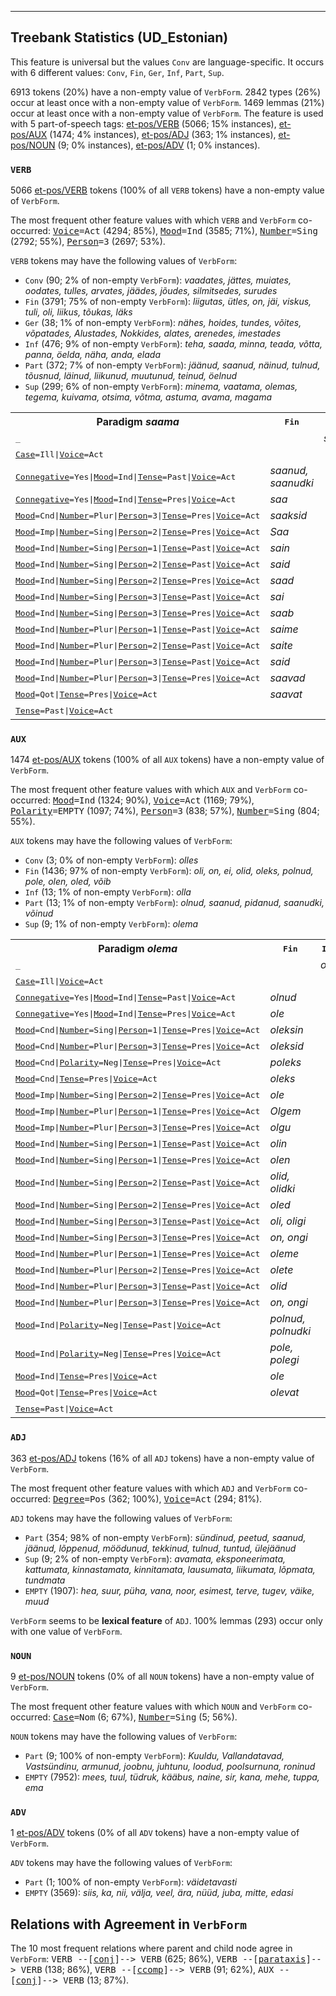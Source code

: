 

--------------------------------------------------------------------------------

## Treebank Statistics (UD_Estonian)

This feature is universal but the values `Conv` are language-specific.
It occurs with 6 different values: `Conv`, `Fin`, `Ger`, `Inf`, `Part`, `Sup`.

6913 tokens (20%) have a non-empty value of `VerbForm`.
2842 types (26%) occur at least once with a non-empty value of `VerbForm`.
1469 lemmas (21%) occur at least once with a non-empty value of `VerbForm`.
The feature is used with 5 part-of-speech tags: [et-pos/VERB]() (5066; 15% instances), [et-pos/AUX]() (1474; 4% instances), [et-pos/ADJ]() (363; 1% instances), [et-pos/NOUN]() (9; 0% instances), [et-pos/ADV]() (1; 0% instances).

### `VERB`

5066 [et-pos/VERB]() tokens (100% of all `VERB` tokens) have a non-empty value of `VerbForm`.

The most frequent other feature values with which `VERB` and `VerbForm` co-occurred: <tt><a href="Voice.html">Voice</a>=Act</tt> (4294; 85%), <tt><a href="Mood.html">Mood</a>=Ind</tt> (3585; 71%), <tt><a href="Number.html">Number</a>=Sing</tt> (2792; 55%), <tt><a href="Person.html">Person</a>=3</tt> (2697; 53%).

`VERB` tokens may have the following values of `VerbForm`:

* `Conv` (90; 2% of non-empty `VerbForm`): <em>vaadates, jättes, muiates, oodates, tulles, arvates, jäädes, jõudes, silmitsedes, surudes</em>
* `Fin` (3791; 75% of non-empty `VerbForm`): <em>liigutas, ütles, on, jäi, viskus, tuli, oli, liikus, tõukas, läks</em>
* `Ger` (38; 1% of non-empty `VerbForm`): <em>nähes, hoides, tundes, võites, võpatades, Alustades, Nokkides, alates, arenedes, imestades</em>
* `Inf` (476; 9% of non-empty `VerbForm`): <em>teha, saada, minna, teada, võtta, panna, öelda, näha, anda, elada</em>
* `Part` (372; 7% of non-empty `VerbForm`): <em>jäänud, saanud, näinud, tulnud, tõusnud, läinud, liikunud, muutunud, teinud, öelnud</em>
* `Sup` (299; 6% of non-empty `VerbForm`): <em>minema, vaatama, olemas, tegema, kuivama, otsima, võtma, astuma, avama, magama</em>

<table>
  <tr><th>Paradigm <i>saama</i></th><th><tt>Fin</tt></th><th><tt>Inf</tt></th><th><tt>Sup</tt></th><th><tt>Part</tt></th><th><tt>Ger</tt></th><th><tt>Conv</tt></th></tr>
  <tr><td><tt>_</tt></td><td></td><td><em>saada</em></td><td></td><td></td><td><em>saades</em></td><td><em>saades</em></td></tr>
  <tr><td><tt><a href="Case.html">Case</a>=Ill|<a href="Voice.html">Voice</a>=Act</tt></td><td></td><td></td><td><em>saama</em></td><td></td><td></td><td></td></tr>
  <tr><td><tt><a href="Connegative.html">Connegative</a>=Yes|<a href="Mood.html">Mood</a>=Ind|<a href="Tense.html">Tense</a>=Past|<a href="Voice.html">Voice</a>=Act</tt></td><td><em>saanud, saanudki</em></td><td></td><td></td><td></td><td></td><td></td></tr>
  <tr><td><tt><a href="Connegative.html">Connegative</a>=Yes|<a href="Mood.html">Mood</a>=Ind|<a href="Tense.html">Tense</a>=Pres|<a href="Voice.html">Voice</a>=Act</tt></td><td><em>saa</em></td><td></td><td></td><td></td><td></td><td></td></tr>
  <tr><td><tt><a href="Mood.html">Mood</a>=Cnd|<a href="Number.html">Number</a>=Plur|<a href="Person.html">Person</a>=3|<a href="Tense.html">Tense</a>=Pres|<a href="Voice.html">Voice</a>=Act</tt></td><td><em>saaksid</em></td><td></td><td></td><td></td><td></td><td></td></tr>
  <tr><td><tt><a href="Mood.html">Mood</a>=Imp|<a href="Number.html">Number</a>=Sing|<a href="Person.html">Person</a>=2|<a href="Tense.html">Tense</a>=Pres|<a href="Voice.html">Voice</a>=Act</tt></td><td><em>Saa</em></td><td></td><td></td><td></td><td></td><td></td></tr>
  <tr><td><tt><a href="Mood.html">Mood</a>=Ind|<a href="Number.html">Number</a>=Sing|<a href="Person.html">Person</a>=1|<a href="Tense.html">Tense</a>=Past|<a href="Voice.html">Voice</a>=Act</tt></td><td><em>sain</em></td><td></td><td></td><td></td><td></td><td></td></tr>
  <tr><td><tt><a href="Mood.html">Mood</a>=Ind|<a href="Number.html">Number</a>=Sing|<a href="Person.html">Person</a>=2|<a href="Tense.html">Tense</a>=Past|<a href="Voice.html">Voice</a>=Act</tt></td><td><em>said</em></td><td></td><td></td><td></td><td></td><td></td></tr>
  <tr><td><tt><a href="Mood.html">Mood</a>=Ind|<a href="Number.html">Number</a>=Sing|<a href="Person.html">Person</a>=2|<a href="Tense.html">Tense</a>=Pres|<a href="Voice.html">Voice</a>=Act</tt></td><td><em>saad</em></td><td></td><td></td><td></td><td></td><td></td></tr>
  <tr><td><tt><a href="Mood.html">Mood</a>=Ind|<a href="Number.html">Number</a>=Sing|<a href="Person.html">Person</a>=3|<a href="Tense.html">Tense</a>=Past|<a href="Voice.html">Voice</a>=Act</tt></td><td><em>sai</em></td><td></td><td></td><td></td><td></td><td></td></tr>
  <tr><td><tt><a href="Mood.html">Mood</a>=Ind|<a href="Number.html">Number</a>=Sing|<a href="Person.html">Person</a>=3|<a href="Tense.html">Tense</a>=Pres|<a href="Voice.html">Voice</a>=Act</tt></td><td><em>saab</em></td><td></td><td></td><td></td><td></td><td></td></tr>
  <tr><td><tt><a href="Mood.html">Mood</a>=Ind|<a href="Number.html">Number</a>=Plur|<a href="Person.html">Person</a>=1|<a href="Tense.html">Tense</a>=Past|<a href="Voice.html">Voice</a>=Act</tt></td><td><em>saime</em></td><td></td><td></td><td></td><td></td><td></td></tr>
  <tr><td><tt><a href="Mood.html">Mood</a>=Ind|<a href="Number.html">Number</a>=Plur|<a href="Person.html">Person</a>=2|<a href="Tense.html">Tense</a>=Past|<a href="Voice.html">Voice</a>=Act</tt></td><td><em>saite</em></td><td></td><td></td><td></td><td></td><td></td></tr>
  <tr><td><tt><a href="Mood.html">Mood</a>=Ind|<a href="Number.html">Number</a>=Plur|<a href="Person.html">Person</a>=3|<a href="Tense.html">Tense</a>=Past|<a href="Voice.html">Voice</a>=Act</tt></td><td><em>said</em></td><td></td><td></td><td></td><td></td><td></td></tr>
  <tr><td><tt><a href="Mood.html">Mood</a>=Ind|<a href="Number.html">Number</a>=Plur|<a href="Person.html">Person</a>=3|<a href="Tense.html">Tense</a>=Pres|<a href="Voice.html">Voice</a>=Act</tt></td><td><em>saavad</em></td><td></td><td></td><td></td><td></td><td></td></tr>
  <tr><td><tt><a href="Mood.html">Mood</a>=Qot|<a href="Tense.html">Tense</a>=Pres|<a href="Voice.html">Voice</a>=Act</tt></td><td><em>saavat</em></td><td></td><td></td><td></td><td></td><td></td></tr>
  <tr><td><tt><a href="Tense.html">Tense</a>=Past|<a href="Voice.html">Voice</a>=Act</tt></td><td></td><td></td><td></td><td><em>saanud</em></td><td></td><td></td></tr>
</table>

### `AUX`

1474 [et-pos/AUX]() tokens (100% of all `AUX` tokens) have a non-empty value of `VerbForm`.

The most frequent other feature values with which `AUX` and `VerbForm` co-occurred: <tt><a href="Mood.html">Mood</a>=Ind</tt> (1324; 90%), <tt><a href="Voice.html">Voice</a>=Act</tt> (1169; 79%), <tt><a href="Polarity.html">Polarity</a>=EMPTY</tt> (1097; 74%), <tt><a href="Person.html">Person</a>=3</tt> (838; 57%), <tt><a href="Number.html">Number</a>=Sing</tt> (804; 55%).

`AUX` tokens may have the following values of `VerbForm`:

* `Conv` (3; 0% of non-empty `VerbForm`): <em>olles</em>
* `Fin` (1436; 97% of non-empty `VerbForm`): <em>oli, on, ei, olid, oleks, polnud, pole, olen, oled, võib</em>
* `Inf` (13; 1% of non-empty `VerbForm`): <em>olla</em>
* `Part` (13; 1% of non-empty `VerbForm`): <em>olnud, saanud, pidanud, saanudki, võinud</em>
* `Sup` (9; 1% of non-empty `VerbForm`): <em>olema</em>

<table>
  <tr><th>Paradigm <i>olema</i></th><th><tt>Fin</tt></th><th><tt>Inf</tt></th><th><tt>Sup</tt></th><th><tt>Part</tt></th><th><tt>Conv</tt></th></tr>
  <tr><td><tt>_</tt></td><td></td><td><em>olla</em></td><td></td><td></td><td><em>olles</em></td></tr>
  <tr><td><tt><a href="Case.html">Case</a>=Ill|<a href="Voice.html">Voice</a>=Act</tt></td><td></td><td></td><td><em>olema</em></td><td></td><td></td></tr>
  <tr><td><tt><a href="Connegative.html">Connegative</a>=Yes|<a href="Mood.html">Mood</a>=Ind|<a href="Tense.html">Tense</a>=Past|<a href="Voice.html">Voice</a>=Act</tt></td><td><em>olnud</em></td><td></td><td></td><td></td><td></td></tr>
  <tr><td><tt><a href="Connegative.html">Connegative</a>=Yes|<a href="Mood.html">Mood</a>=Ind|<a href="Tense.html">Tense</a>=Pres|<a href="Voice.html">Voice</a>=Act</tt></td><td><em>ole</em></td><td></td><td></td><td></td><td></td></tr>
  <tr><td><tt><a href="Mood.html">Mood</a>=Cnd|<a href="Number.html">Number</a>=Sing|<a href="Person.html">Person</a>=1|<a href="Tense.html">Tense</a>=Pres|<a href="Voice.html">Voice</a>=Act</tt></td><td><em>oleksin</em></td><td></td><td></td><td></td><td></td></tr>
  <tr><td><tt><a href="Mood.html">Mood</a>=Cnd|<a href="Number.html">Number</a>=Plur|<a href="Person.html">Person</a>=3|<a href="Tense.html">Tense</a>=Pres|<a href="Voice.html">Voice</a>=Act</tt></td><td><em>oleksid</em></td><td></td><td></td><td></td><td></td></tr>
  <tr><td><tt><a href="Mood.html">Mood</a>=Cnd|<a href="Polarity.html">Polarity</a>=Neg|<a href="Tense.html">Tense</a>=Pres|<a href="Voice.html">Voice</a>=Act</tt></td><td><em>poleks</em></td><td></td><td></td><td></td><td></td></tr>
  <tr><td><tt><a href="Mood.html">Mood</a>=Cnd|<a href="Tense.html">Tense</a>=Pres|<a href="Voice.html">Voice</a>=Act</tt></td><td><em>oleks</em></td><td></td><td></td><td></td><td></td></tr>
  <tr><td><tt><a href="Mood.html">Mood</a>=Imp|<a href="Number.html">Number</a>=Sing|<a href="Person.html">Person</a>=2|<a href="Tense.html">Tense</a>=Pres|<a href="Voice.html">Voice</a>=Act</tt></td><td><em>ole</em></td><td></td><td></td><td></td><td></td></tr>
  <tr><td><tt><a href="Mood.html">Mood</a>=Imp|<a href="Number.html">Number</a>=Plur|<a href="Person.html">Person</a>=1|<a href="Tense.html">Tense</a>=Pres|<a href="Voice.html">Voice</a>=Act</tt></td><td><em>Olgem</em></td><td></td><td></td><td></td><td></td></tr>
  <tr><td><tt><a href="Mood.html">Mood</a>=Imp|<a href="Number.html">Number</a>=Plur|<a href="Person.html">Person</a>=3|<a href="Tense.html">Tense</a>=Pres|<a href="Voice.html">Voice</a>=Act</tt></td><td><em>olgu</em></td><td></td><td></td><td></td><td></td></tr>
  <tr><td><tt><a href="Mood.html">Mood</a>=Ind|<a href="Number.html">Number</a>=Sing|<a href="Person.html">Person</a>=1|<a href="Tense.html">Tense</a>=Past|<a href="Voice.html">Voice</a>=Act</tt></td><td><em>olin</em></td><td></td><td></td><td></td><td></td></tr>
  <tr><td><tt><a href="Mood.html">Mood</a>=Ind|<a href="Number.html">Number</a>=Sing|<a href="Person.html">Person</a>=1|<a href="Tense.html">Tense</a>=Pres|<a href="Voice.html">Voice</a>=Act</tt></td><td><em>olen</em></td><td></td><td></td><td></td><td></td></tr>
  <tr><td><tt><a href="Mood.html">Mood</a>=Ind|<a href="Number.html">Number</a>=Sing|<a href="Person.html">Person</a>=2|<a href="Tense.html">Tense</a>=Past|<a href="Voice.html">Voice</a>=Act</tt></td><td><em>olid, olidki</em></td><td></td><td></td><td></td><td></td></tr>
  <tr><td><tt><a href="Mood.html">Mood</a>=Ind|<a href="Number.html">Number</a>=Sing|<a href="Person.html">Person</a>=2|<a href="Tense.html">Tense</a>=Pres|<a href="Voice.html">Voice</a>=Act</tt></td><td><em>oled</em></td><td></td><td></td><td></td><td></td></tr>
  <tr><td><tt><a href="Mood.html">Mood</a>=Ind|<a href="Number.html">Number</a>=Sing|<a href="Person.html">Person</a>=3|<a href="Tense.html">Tense</a>=Past|<a href="Voice.html">Voice</a>=Act</tt></td><td><em>oli, oligi</em></td><td></td><td></td><td></td><td></td></tr>
  <tr><td><tt><a href="Mood.html">Mood</a>=Ind|<a href="Number.html">Number</a>=Sing|<a href="Person.html">Person</a>=3|<a href="Tense.html">Tense</a>=Pres|<a href="Voice.html">Voice</a>=Act</tt></td><td><em>on, ongi</em></td><td></td><td></td><td></td><td></td></tr>
  <tr><td><tt><a href="Mood.html">Mood</a>=Ind|<a href="Number.html">Number</a>=Plur|<a href="Person.html">Person</a>=1|<a href="Tense.html">Tense</a>=Pres|<a href="Voice.html">Voice</a>=Act</tt></td><td><em>oleme</em></td><td></td><td></td><td></td><td></td></tr>
  <tr><td><tt><a href="Mood.html">Mood</a>=Ind|<a href="Number.html">Number</a>=Plur|<a href="Person.html">Person</a>=2|<a href="Tense.html">Tense</a>=Pres|<a href="Voice.html">Voice</a>=Act</tt></td><td><em>olete</em></td><td></td><td></td><td></td><td></td></tr>
  <tr><td><tt><a href="Mood.html">Mood</a>=Ind|<a href="Number.html">Number</a>=Plur|<a href="Person.html">Person</a>=3|<a href="Tense.html">Tense</a>=Past|<a href="Voice.html">Voice</a>=Act</tt></td><td><em>olid</em></td><td></td><td></td><td></td><td></td></tr>
  <tr><td><tt><a href="Mood.html">Mood</a>=Ind|<a href="Number.html">Number</a>=Plur|<a href="Person.html">Person</a>=3|<a href="Tense.html">Tense</a>=Pres|<a href="Voice.html">Voice</a>=Act</tt></td><td><em>on, ongi</em></td><td></td><td></td><td></td><td></td></tr>
  <tr><td><tt><a href="Mood.html">Mood</a>=Ind|<a href="Polarity.html">Polarity</a>=Neg|<a href="Tense.html">Tense</a>=Past|<a href="Voice.html">Voice</a>=Act</tt></td><td><em>polnud, polnudki</em></td><td></td><td></td><td></td><td></td></tr>
  <tr><td><tt><a href="Mood.html">Mood</a>=Ind|<a href="Polarity.html">Polarity</a>=Neg|<a href="Tense.html">Tense</a>=Pres|<a href="Voice.html">Voice</a>=Act</tt></td><td><em>pole, polegi</em></td><td></td><td></td><td></td><td></td></tr>
  <tr><td><tt><a href="Mood.html">Mood</a>=Ind|<a href="Tense.html">Tense</a>=Pres|<a href="Voice.html">Voice</a>=Act</tt></td><td><em>ole</em></td><td></td><td></td><td></td><td></td></tr>
  <tr><td><tt><a href="Mood.html">Mood</a>=Qot|<a href="Tense.html">Tense</a>=Pres|<a href="Voice.html">Voice</a>=Act</tt></td><td><em>olevat</em></td><td></td><td></td><td></td><td></td></tr>
  <tr><td><tt><a href="Tense.html">Tense</a>=Past|<a href="Voice.html">Voice</a>=Act</tt></td><td></td><td></td><td></td><td><em>olnud</em></td><td></td></tr>
</table>

### `ADJ`

363 [et-pos/ADJ]() tokens (16% of all `ADJ` tokens) have a non-empty value of `VerbForm`.

The most frequent other feature values with which `ADJ` and `VerbForm` co-occurred: <tt><a href="Degree.html">Degree</a>=Pos</tt> (362; 100%), <tt><a href="Voice.html">Voice</a>=Act</tt> (294; 81%).

`ADJ` tokens may have the following values of `VerbForm`:

* `Part` (354; 98% of non-empty `VerbForm`): <em>sündinud, peetud, saanud, jäänud, lõppenud, möödunud, tekkinud, tulnud, tuntud, ülejäänud</em>
* `Sup` (9; 2% of non-empty `VerbForm`): <em>avamata, eksponeerimata, kattumata, kinnastamata, kinnitamata, lausumata, liikumata, lõpmata, tundmata</em>
* `EMPTY` (1907): <em>hea, suur, püha, vana, noor, esimest, terve, tugev, väike, muud</em>

`VerbForm` seems to be **lexical feature** of `ADJ`. 100% lemmas (293) occur only with one value of `VerbForm`.

### `NOUN`

9 [et-pos/NOUN]() tokens (0% of all `NOUN` tokens) have a non-empty value of `VerbForm`.

The most frequent other feature values with which `NOUN` and `VerbForm` co-occurred: <tt><a href="Case.html">Case</a>=Nom</tt> (6; 67%), <tt><a href="Number.html">Number</a>=Sing</tt> (5; 56%).

`NOUN` tokens may have the following values of `VerbForm`:

* `Part` (9; 100% of non-empty `VerbForm`): <em>Kuuldu, Vallandatavad, Vastsündinu, armunud, joobnu, juhtunu, loodud, poolsurnuna, roninud</em>
* `EMPTY` (7952): <em>mees, tuul, tüdruk, kääbus, naine, sir, kana, mehe, tuppa, ema</em>

### `ADV`

1 [et-pos/ADV]() tokens (0% of all `ADV` tokens) have a non-empty value of `VerbForm`.

`ADV` tokens may have the following values of `VerbForm`:

* `Part` (1; 100% of non-empty `VerbForm`): <em>väidetavasti</em>
* `EMPTY` (3569): <em>siis, ka, nii, välja, veel, ära, nüüd, juba, mitte, edasi</em>

## Relations with Agreement in `VerbForm`

The 10 most frequent relations where parent and child node agree in `VerbForm`:
<tt>VERB --[<a href="../dep/conj.html">conj</a>]--> VERB</tt> (625; 86%),
<tt>VERB --[<a href="../dep/parataxis.html">parataxis</a>]--> VERB</tt> (138; 86%),
<tt>VERB --[<a href="../dep/ccomp.html">ccomp</a>]--> VERB</tt> (91; 62%),
<tt>AUX --[<a href="../dep/conj.html">conj</a>]--> VERB</tt> (13; 87%).


